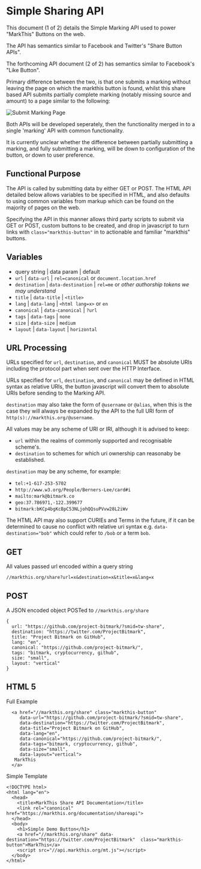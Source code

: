 
# Simple Sharing API

This document (1 of 2) details the Simple Marking API used to power "MarkThis" Buttons on the web.

The API has semantics similar to Facebook and Twitter's "Share Button APIs".

The forthcoming API document (2 of 2) has semantics similar to Facebook's "Like Button".

Primary difference between the two, is that one submits a marking without leaving the page on which the markthis button is found, whilst this share based API submits partially complete marking (notably missing source and amount) to a page similar to the following:

![Submit Marking Page](http://i.imgur.com/A7lQgcm.png?1)

Both APIs will be developed seperately, then the functionality merged in to a single 'marking' API with common functionality.

It is currently unclear whether the difference between partially submitting a marking, and fully submitting a marking, will be down to configuration of the button, or down to user preference.

## Functional Purpose

The API is called by submitting data by either GET or POST.  The HTML API detailed below allows variables to be specified in HTML, and also defaults to using common variables from markup which can be found on the majority of pages on the web.

Specifying the API in this manner allows third party scripts to submit via GET or POST, custom buttons to be created, and drop in javascript to turn links with `class="markthis-button"` in to actionable and familiar "markthis" buttons.

## Variables

* query string | data param | default
* `url` | `data-url` | `rel=canonical` or `document.location.href`
* `destination` | `data-destination` | `rel=me` or *other authorship tokens we may understand*
* `title` | `data-title` | `<title>`
* `lang` | `data-lang` | `<html lang=x>` or `en`
* `canonical` | `data-canonical` | `?url`
* `tags` | `data-tags` | `none`
* `size` | `data-size` | `medium`
* `layout` | `data-layout` | `horizontal`

## URL Processing

URLs specified for `url`, `destination`, and `canonical` MUST be absolute URIs including the protocol part when sent over the HTTP Interface.

URLs specified for `url`, `destination`, and `canonical` may be defined in HTML syntax as relative URIs, the button javascript will convert them to absolute URIs before sending to the Marking API.

`destination` may also take the form of `@username` or `@alias`, when this is the case they will always be expanded by the API to the full URI form of `http(s)://markthis.org/@username`.

All values may be any scheme of URI or IRI, although it is advised to keep:

* `url` within the realms of commonly supported and recognisable scheme's. 
* `destination` to schemes for which uri ownership can reasonaby be established.

`destination` may be any scheme, for example:

* `tel:+1-617-253-5702`
* `http://www.w3.org/People/Berners-Lee/card#i`
* `mailto:mark@bitmark.co`
* `geo:37.786971,-122.399677`
* `bitmark:bKCp4bgKcBpC53NLjohQQsuPVvw28L2iWv`

The HTML API may also support CURIEs and Terms in the future, if it can be determined to cause no conflict with relative uri syntax e.g. `data-destination="bob"` which could refer to `/bob` or a term `bob`.

## GET

All values passed url encoded within a query string

`//markthis.org/share?url=x&destination=x&title=x&lang=x`


## POST

A JSON encoded object POSTed to `//markthis.org/share`

```
{
  url: "https://github.com/project-bitmark/?smid=tw-share",
  destination: "https://twitter.com/ProjectBitmark",
  title: "Project Bitmark on GitHub",
  lang: "en",
  canonical: "https://github.com/project-bitmark/",
  tags: "bitmark, cryptocurrency, github",
  size: "small",
  layout: "vertical"
}
```

## HTML 5

Full Example

```
  <a href="//markthis.org/share" class="markthis-button"
     data-url="https://github.com/project-bitmark/?smid=tw-share",
     data-destination="https://twitter.com/ProjectBitmark",
     data-title="Project Bitmark on GitHub",
     data-lang="en",
     data-canonical="https://github.com/project-bitmark/",
     data-tags="bitmark, cryptocurrency, github",
     data-size="small",
     data-layout="vertical">
   MarkThis
  </a>
```

Simple Template

```
<!DOCTYPE html>
<html lang="en">
  <head>
    <title>MarkThis Share API Documentation</title>
    <link rel="canonical" href="https://markthis.org/documentation/shareapi">
  </head>
  <body>
    <h1>Simple Demo Button</h1>
    <a href="//markthis.org/share" data-destination="https://twitter.com/ProjectBitmark"  class="markthis-button">MarkThis</a>
    <script src="//api.markthis.org/mt.js"></script>
  </body>
</html>
```
